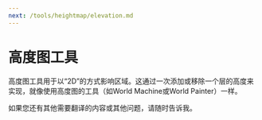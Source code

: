 ```yaml
---
next: /tools/heightmap/elevation.md
---
```

# 高度图工具

高度图工具用于以“2D”的方式影响区域。这通过一次添加或移除一个层的高度来实现，就像使用高度图的工具（如World Machine或World Painter）一样。

如果您还有其他需要翻译的内容或其他问题，请随时告诉我。